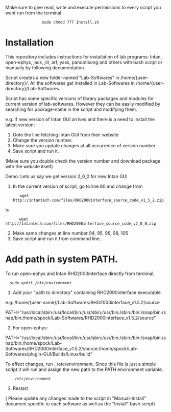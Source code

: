Make sure to give read, write and execute permissions to every script you want run from the terminal

                    sudo chmod 777 Install.sh

# Installation
This repository includes instructions for installation of lab programs: Intan, open-ephys, jack, jill, arf, yass, panoptisong and others with bash script or manually by following documentation.

Script creates a new folder named "Lab-Softwares" in /home/{user-directory}/. All the softwares get installed in Lab-Softwares in  /home/{user-directory}/Lab-Softwares 

Script has some specific versions of library packages and modules for current version of lab-softwares. However they can be easily modified by searching for package-name in the script and modifying them.

e.g. 
If  new version of Intan GUI arrives and there is a need to install the latest version:
1. Goto the line fetching Intan GUI from their website
2. Change the version number.
3. Make sure you update changes at all occurrence of version number.
4. Save script and run it.


(Make sure you double check the version number and download package with the website itself)

Demo: Lets us say we get version 2_0_0 for new Intan GUI
1. In the current version of script, go to line 80 and change from

          wget http://intantech.com/files/RHD2000interface_source_code_v1_5_2.zip
  to

          wget http://intantech.com/files/RHD2000interface_source_code_v2_0_0.zip

2. Make same changes at line number 94, 95, 96, 98, 105
3. Save script and run it from command line.


# Add path in system PATH.
To run open-ephys and Intan RHD2000interface directly from terminal, 

      sudo gedit /etc/environment

1. Add your "path to directory" containing RHD2000interface executable 
  
  e.g:
  /home/{user-name}/Lab-Softwares/RHD2000interface_v1.5.2/source

 PATH="/usr/local/sbin:/usr/local/bin:/usr/sbin:/usr/bin:/sbin:/bin:/snap/bin:/snap/bin:/home/spock/Lab-Softwares/RHD2000interface_v1.5.2/source"

2. For open-ephys:

PATH="/usr/local/sbin:/usr/local/bin:/usr/sbin:/usr/bin:/sbin:/bin:/snap/bin:/snap/bin:/home/spock/Lab-Softwares/RHD2000interface_v1.5.2/source:/home/spock/Lab-Softwares/plugin-GUI/Builds/Linux/build”


To effect changes, run . /etc/environment. 
Since this file is just a simple script it will run and assign the new path to the PATH environment variable.

      . /etc/environment


3. Restart


( Please update any changes made to the script in "Manual-Install" document specific to each software as well as the "Install" bash script)
